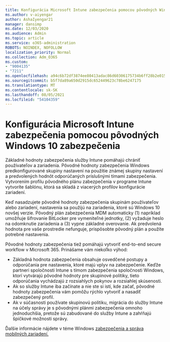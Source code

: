 ```yaml
---
title: Konfigurácia Microsoft Intune zabezpečenia pomocou pôvodných Windows 10 zabezpečenia
ms.author: v-aiyengar
author: AshaIyengar21
manager: dansimp
ms.date: 12/03/2020
ms.audience: Admin
ms.topic: article
ms.service: o365-administration
ROBOTS: NOINDEX, NOFOLLOW
localization_priority: Normal
ms.collection: Adm_O365
ms.custom:
- "9004135"
- "7211"
ms.openlocfilehash: a94c6b72df3874ee80413adac86d60306175734b6ff28b2e015e05eec6f3838b
ms.sourcegitcommit: b5f7da89a650d2915dc652449623c78be6247175
ms.translationtype: MT
ms.contentlocale: sk-SK
ms.lasthandoff: 08/05/2021
ms.locfileid: "54104359"
---
```

# <a name="use-microsoft-intune-security-baselines-to-configure-windows-10-devices"></a>Konfigurácia Microsoft Intune zabezpečenia pomocou pôvodných Windows 10 zabezpečenia

Základné hodnoty zabezpečenia služby Intune pomáhajú chrániť používateľov a zariadenia. Pôvodné hodnoty zabezpečenia Windows predkonfigurované skupiny nastavení na použitie známej skupiny nastavení a predvolených hodnôt odporúčaných príslušnými tímami zabezpečenia. Vytvorením profilu pôvodného plánu zabezpečenia v programe Intune vytvoríte šablónu, ktorá sa skladá z viacerých profilov konfigurácie zariadení.

Keď nasadzujete pôvodné hodnoty zabezpečenia skupinám používateľov alebo zariadení, nastavenia sa použijú na zariadenia, ktoré sú Windows 10 novšej verzie. Pôvodný plán zabezpečenia MDM automaticky (1) napríklad umožňuje šifrovanie BitLocker pre vymeniteľné jednotky, (2) vyžaduje heslo na odomknutie zariadenia a (3) vypne základné overovanie. Ak predvolená hodnota pre vaše prostredie nefunguje, prispôsobte pôvodný plán a použite potrebné nastavenia.

Pôvodné hodnoty zabezpečenia tiež pomáhajú vytvoriť end-to-end secure workflow v Microsoft 365. Prinášame vám niekoľko výhod:

- Základná hodnota zabezpečenia obsahuje osvedčené postupy a odporúčania pre nastavenia, ktoré majú vplyv na zabezpečenie. Keďže partneri spoločnosti Intune s tímom zabezpečenia spoločnosti Windows, ktorí vytvárajú pôvodné hodnoty pre skupinové politiky, tieto odporúčania vychádzajú z rozsiahlych pokynov a rozsiahlej skúsenosti.
- Ak so služby Intune iba začínate a nie ste si istí, kde začať, pôvodné hodnoty zabezpečenia vám pomôžu rýchlo vytvoriť a nasadiť zabezpečený profil.
- Ak v súčasnosti používate skupinovú politiku, migrácia do služby Intune na účely správy je s pôvodnými plánmi zabezpečenia omnoho jednoduchšia, pretože sú zabudované do služby Intune a zahŕňajú špičkové možnosti správy.

Ďalšie informácie nájdete v téme Windows [zabezpečenia a správa](https://go.microsoft.com/fwlink/?linkid=2141503) [mobilných zariadení.](https://go.microsoft.com/fwlink/?linkid=2141701)
